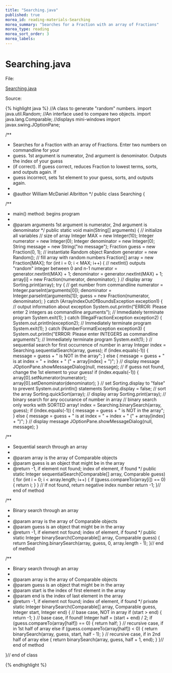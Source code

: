 ```yaml
---
title: "Searching.java"
published: true
morea_id: reading-materials-Searching
morea_summary: "Searches for a Fraction with an array of Fractions"
morea_type: reading
morea_sort_order: 3
morea_labels:
---
```


# Searching.java

File:

[Searching.java](../examples/Searching.java)

Source: 

{% highlight java %}
//A class to generate "random" numbers.
import java.util.Random;
//An interface used to compare two objects.
import java.lang.Comparable;
//displays mini-windows
import javax.swing.JOptionPane;

/**
 * Searches for a Fraction with an array of Fractions. Enter two numbers on commandline for your
 * guess. 1st argument is numerator, 2nd argument is denominator. Outputs the index of your guess
 * (if correct). If guess correct, reduces Fraction to lowest terms, sorts, and outputs again. If
 * guess incorrect, sets 1st element to your guess, sorts, and outputs again.
 * 
 * @author William McDaniel Albritton
 */
public class Searching {

  /**
   * main() method: begins program
   * 
   * @param arguments 1st argument is numerator, 2nd argument is denominator
   */
  public static void main(String[] arguments) {
    // initialize all variables
    // size of array
    Integer MAX = new Integer(10);
    Integer numerator = new Integer(0);
    Integer denominator = new Integer(0);
    String message = new String("no message");
    Fraction guess = new Fraction(0, 1);
    // instantiate Random object
    Random generator = new Random();
    // fill array with random numbers
    Fraction[] array = new Fraction[MAX];
    for (int i = 0; i < MAX; i++) {
      // nextInt() outputs "random" integer between 0 and n-1
      numerator = generator.nextInt(MAX) + 1;
      denominator = generator.nextInt(MAX) + 1;
      array[i] = new Fraction(numerator, denominator);
    }
    // display array
    Sorting.print(array);
    try {
      // get number from commandline
      numerator = Integer.parseInt(arguments[0]);
      denominator = Integer.parseInt(arguments[1]);
      guess = new Fraction(numerator, denominator);
    }
    catch (ArrayIndexOutOfBoundsException exception1) {
      // output information about exception
      System.out.println("ERROR: Please enter 2 integers as commandline arguments");
      // Immediately terminate program
      System.exit(1);
    }
    catch (IllegalFractionException exception2) {
      System.out.println(exception2);
      // Immediately terminate program
      System.exit(1);
    }
    catch (NumberFormatException exception3) {
      System.out.println("ERROR: Please enter INTEGERS as commandline arguments");
      // Immediately terminate program
      System.exit(1);
    }
    // sequential search for first occurrence of number in array
    Integer index = Searching.sequentialSearch(array, guess);
    if (index.equals(-1)) {
      message = guess + " is NOT in the array";
    }
    else {
      message = guess + " is at index = " + index + " (" + array[index] + ")";
    }
    // display message
    JOptionPane.showMessageDialog(null, message);
    // if guess not found, change the 1st element to your guess!
    if (index.equals(-1)) {
      array[0].setNumerator(numerator);
      array[0].setDenominator(denominator);
    }
    // set Sorting.display to "false" to prevent System.out.println() statements
    Sorting.display = false;
    // sort the array
    Sorting.quickSort(array);
    // display array
    Sorting.print(array);
    // binary search for any occurance of number in array
    // binary search only works with SORTED array!
    index = Searching.binarySearch(array, guess);
    if (index.equals(-1)) {
      message = guess + " is NOT in the array";
    }
    else {
      message = guess + " is at index = " + index + " (" + array[index] + ")";
    }
    // display message
    JOptionPane.showMessageDialog(null, message);
  }

  /**
   * Sequential search through an array
   * 
   * @param array is the array of Comparable objects
   * @param guess is an object that might be in the array
   * @return -1, if element not found; index of element, if found
   */
  public static Integer sequentialSearch(Comparable[] array, Comparable guess) {
    for (int i = 0; i < array.length; i++) {
      if (guess.compareTo(array[i]) == 0) {
        return i;
      }
    }
    // if not found, return negative index number
    return -1;
  }// end of method

  /**
   * Binary search through an array
   * 
   * @param array is the array of Comparable objects
   * @param guess is an object that might be in the array
   * @return -1, if element not found; index of element, if found
   */
  public static Integer binarySearch(Comparable[] array, Comparable guess) {
    return Searching.binarySearch(array, guess, 0, array.length - 1);
  }// end of method

  /**
   * Binary search through an array
   * 
   * @param array is the array of Comparable objects
   * @param guess is an object that might be in the array
   * @param start is the index of first element in the array
   * @param end is the index of last element in the array
   * @return -1, if element not found; index of element, if found
   */
  private static Integer binarySearch(Comparable[] array, Comparable guess, Integer start,
      Integer end) {
    // base case, NOT in array
    if (start > end) {
      return -1;
    }
    // base case, if found!
    Integer half = (start + end) / 2;
    if (guess.compareTo(array[half]) == 0) {
      return half;
    }
    // recursive case, if in 1st half of array
    else if (guess.compareTo(array[half]) < 0) {
      return binarySearch(array, guess, start, half - 1);
    }
    // recursive case, if in 2nd half of array
    else {
      return binarySearch(array, guess, half + 1, end);
    }
  }// end of method

}// end of class


{% endhighlight %}
